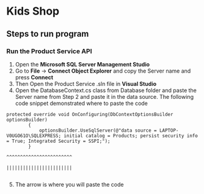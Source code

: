 # Kids Shop

## Steps to run program

### Run the Product Service API
1. Open the **Microsoft SQL Server Management Studio**
2. Go to **File** -> **Connect Object Explorer** and copy the Server name and press **Connect**
3. Then Open the Product Service .sln file in **Visual Studio**
4. Open the DatabaseContext.cs class from Database folder and paste the Server name from Step 2 and paste it in the data source. The following code snippet
demonstrated where to paste the code
```
protected override void OnConfiguring(DbContextOptionsBuilder optionsBuilder)
        {
            optionsBuilder.UseSqlServer(@"data source = LAPTOP-V0UGO61O\SQLEXPRESS; initial catalog = Products; persist security info = True; Integrated Security = SSPI;");
        }
                                                        ^^^^^^^^^^^^^^^^^^^^^^^^
                                                        ||||||||||||||||||||||||
                                                         
```
5. The arrow is where you will paste the code
